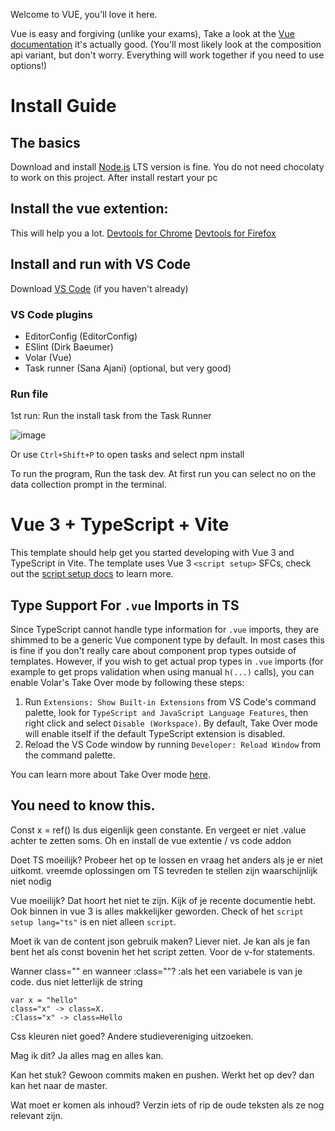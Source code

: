 Welcome to VUE, you'll love it here.

Vue is easy and forgiving (unlike your exams),
Take a look at the [Vue documentation](https://vuejs.org/guide/introduction.html) it's actually good. (You'll most likely look at the composition api variant, but don't worry. Everything will work together if you need to use options!)

# Install Guide

## The basics

Download and install [Node.js](https://nodejs.org/en/) LTS version is fine.
You do not need chocolaty to work on this project.
After install restart your pc

## Install the vue extention:

This will help you a lot.
[Devtools for Chrome](https://chrome.google.com/webstore/detail/vuejs-devtools/nhdogjmejiglipccpnnnanhbledajbpd)
[Devtools for Firefox](https://addons.mozilla.org/en-US/firefox/addon/vue-js-devtools/)

## Install and run with VS Code

Download [VS Code](https://code.visualstudio.com/download) (if you haven't already)

### VS Code plugins

- EditorConfig (EditorConfig)
- ESlint (Dirk Baeumer)
- Volar (Vue)
- Task runner (Sana Ajani) (optional, but very good)

### Run file

1st run: Run the install task from the Task Runner

![image](https://user-images.githubusercontent.com/22635990/109289352-60059100-7826-11eb-88ff-d38828a57a57.png)

Or use `Ctrl+Shift+P` to open tasks and select npm install

To run the program, Run the task dev.
At first run you can select no on the data collection prompt in the terminal.

# Vue 3 + TypeScript + Vite

This template should help get you started developing with Vue 3 and TypeScript in Vite. The template uses Vue 3 `<script setup>` SFCs, check out the [script setup docs](https://v3.vuejs.org/api/sfc-script-setup.html#sfc-script-setup) to learn more.

## Type Support For `.vue` Imports in TS

Since TypeScript cannot handle type information for `.vue` imports, they are shimmed to be a generic Vue component type by default. In most cases this is fine if you don't really care about component prop types outside of templates. However, if you wish to get actual prop types in `.vue` imports (for example to get props validation when using manual `h(...)` calls), you can enable Volar's Take Over mode by following these steps:

1. Run `Extensions: Show Built-in Extensions` from VS Code's command palette, look for `TypeScript and JavaScript Language Features`, then right click and select `Disable (Workspace)`. By default, Take Over mode will enable itself if the default TypeScript extension is disabled.
2. Reload the VS Code window by running `Developer: Reload Window` from the command palette.

You can learn more about Take Over mode [here](https://github.com/johnsoncodehk/volar/discussions/471).

## You need to know this.

Const x = ref()
Is dus eigenlijk geen constante. En vergeet er niet .value achter te zetten soms.
Oh en install de vue extentie / vs code addon

Doet TS moeilijk?
Probeer het op te lossen en vraag het anders als je er niet uitkomt.
vreemde oplossingen om TS tevreden te stellen zijn waarschijnlijk niet nodig

Vue moeilijk?
Dat hoort het niet te zijn.
Kijk of je recente documentie hebt. Ook binnen in vue 3 is alles makkelijker geworden.
Check of het `script setup lang="ts"` is en niet alleen `script`.

Moet ik van de content json gebruik maken?
Liever niet. Je kan als je fan bent het als const bovenin het het script zetten. Voor de v-for statements.

Wanner class="" en wanneer :class=""?
:als het een variabele is van je code. dus niet letterlijk de string

```
var x = "hello"
class="x" -> class=X.
:Class="x" -> class=Hello
```

Css kleuren niet goed?
Andere studievereniging uitzoeken.

Mag ik dit?
Ja alles mag en alles kan.

Kan het stuk?
Gewoon commits maken en pushen.
Werkt het op dev? dan kan het naar de master.

Wat moet er komen als inhoud?
Verzin iets of rip de oude teksten als ze nog relevant zijn.
